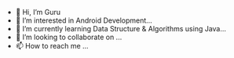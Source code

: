 - 👋 Hi, I’m Guru
- 👀 I’m interested in Android Development...
- 🌱 I’m currently learning Data Structure & Algorithms using Java...
- 💞️ I’m looking to collaborate on ...
- 📫 How to reach me ...

<!---
DeveloperGuru4/DeveloperGuru4 is a ✨ special ✨ repository because its `README.md` (this file) appears on your GitHub profile.
You can click the Preview link to take a look at your changes.
--->
